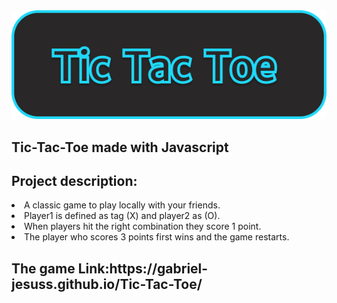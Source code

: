 <div align="center">
<img    src="public/src/Frame%201.png" width=550>
</div>

<h2>Tic-Tac-Toe made with Javascript</h2>
<h2>Project description:</h2>
<li>A classic game to play locally with your friends.</li>
<li>Player1 is defined as tag (X) and player2 as (O).</li>
<li>When players hit the right combination they score 1 point.</li>
<li>The player who scores 3 points first wins and the game restarts.</li>

<h2>The game Link:https://gabriel-jesuss.github.io/Tic-Tac-Toe/</h2>
